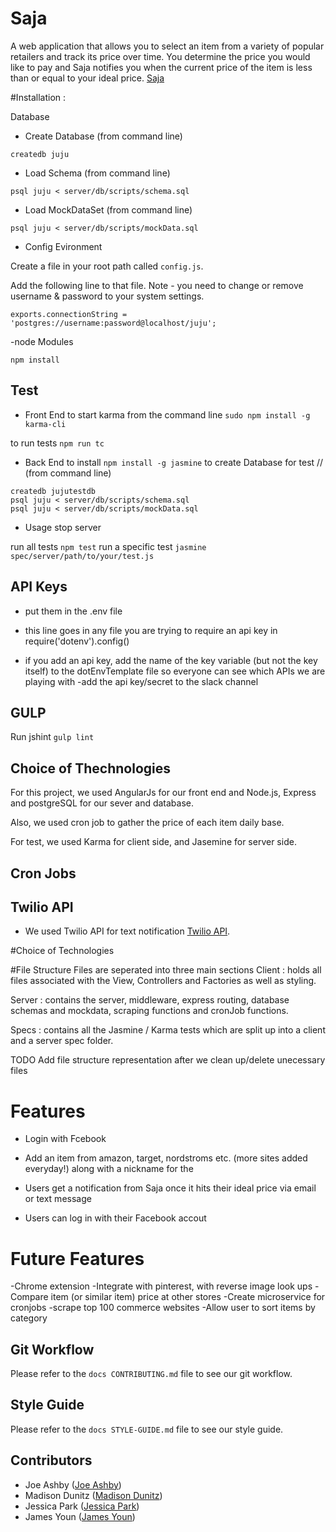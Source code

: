 # Saja

A web application that allows you to select an item from a variety of popular retailers and track its price over time. You determine the price you would like to pay and Saja notifies you when the current price of the item is less than or equal to your ideal price.
[Saja](https://mks-juju.herokuapp.com/)

#Installation : 

Database

- Create Database (from command line)

```
createdb juju
```

- Load Schema (from command line)

```
psql juju < server/db/scripts/schema.sql
```

- Load MockDataSet (from command line)

```
psql juju < server/db/scripts/mockData.sql
```


- Config Evironment

Create a file in your root path called ```config.js```.

Add the following line to that file.  Note - you need to change or
remove username & password to your system settings.
```
exports.connectionString = 'postgres://username:password@localhost/juju';
```

-node Modules
```
npm install
```

## Test


- Front End
to start karma from the command line
```sudo npm install -g karma-cli```

to run tests
```npm run tc```

- Back End
to install
```npm install -g jasmine```
to create Database for test //  (from command line)
```
createdb jujutestdb
psql juju < server/db/scripts/schema.sql
psql juju < server/db/scripts/mockData.sql
```

- Usage
stop server

run all tests
    ``` npm test ```
run a specific test
    ``` jasmine spec/server/path/to/your/test.js ```

## API Keys
- put them in the .env file

- this line goes in any file you are trying to require an api key in
require('dotenv').config()
- if you add an api key, add the name of the key variable (but not the key itself) to the dotEnvTemplate file so everyone can see which APIs we are playing with
-add the api key/secret to the slack channel

## GULP

Run jshint
```gulp lint```

## Choice of Thechnologies

For this project, we used AngularJs for our front end and Node.js, Express and postgreSQL for our sever and database.

Also, we used cron job to gather the price of each item daily base. 

For test, we used Karma for client side, and Jasemine for server side.



## Cron Jobs


## Twilio API

- We used Twilio API for text notification [Twilio API](https://www.twilio.com/api). 

#Choice of Technologies


#File Structure
Files are seperated into three main sections
Client : holds all files associated with the View, Controllers and Factories as well as styling.

Server : contains the server, middleware, express routing, database schemas and mockdata, scraping functions and cronJob functions.

Specs : contains all the Jasmine / Karma tests which are split up into a client and a server spec folder. 

TODO
Add file structure representation after we clean up/delete unecessary files

# Features

- Login with Fcebook
- Add an item from amazon, target, nordstroms etc. (more sites added everyday!) along with a nickname for the 

- Users get a notification from Saja once it hits their ideal price via email or text message
- Users can log in with their Facebook accout


# Future Features
-Chrome extension
-Integrate with pinterest, with reverse image look ups
-Compare item (or similar item) price at other stores
-Create microservice for cronjobs
-scrape top 100 commerce websites
-Allow user to sort items by category

## Git Workflow

Please refer to the `docs CONTRIBUTING.md` file to see our git workflow.

## Style Guide

Please refer to the `docs STYLE-GUIDE.md` file to see our style guide.

## Contributors
- Joe Ashby ([Joe Ashby](https://github.com/ChiralAlchemist))
- Madison Dunitz ([Madison Dunitz](https://github.com/MDunitz))
- Jessica Park ([Jessica Park](https://github.com/jeehaepark))
- James Youn ([James Youn](https://github.com/eternal44))

